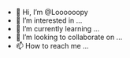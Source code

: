 - 👋 Hi, I’m @Loooooopy
- 👀 I’m interested in ...
- 🌱 I’m currently learning ...
- 💞️ I’m looking to collaborate on ...
- 📫 How to reach me ...
